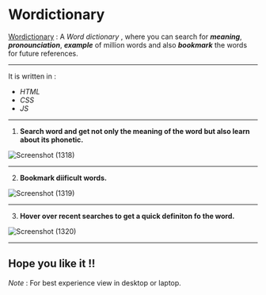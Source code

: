 # Wordictionary

[Wordictionary](https://yash-barjatya.github.io/Dictionary/ "Wordictionary: A word dictionary website") : A _Word dictionary_ , where you can search for ***meaning***, ***pronounciation***, ***example*** of million words and also ***bookmark*** the words for future references. 

- - - -

 It is written in :

*   _HTML_
*   _CSS_
*   _JS_
                                
- - - -
1. **Search word and get not only the  meaning of the word but also learn about its phonetic.**


![Screenshot (1318)](https://user-images.githubusercontent.com/82602080/136999293-05da6fd4-8f27-4a9b-83a6-b518341ec599.png)

- - - -
2. **Bookmark diificult words.**


![Screenshot (1319)](https://user-images.githubusercontent.com/82602080/137000102-39d25ff9-fe0b-485c-9c34-4595ef2d1f31.png)

- - - -
3. **Hover over recent searches to get a quick definiton fo the word.**


![Screenshot (1320)](https://user-images.githubusercontent.com/82602080/137000446-026f5ae9-0e7a-4822-8c0e-69d2e810c02a.png)

- - - -
## Hope you like it !!

_Note_ : For best experience view in desktop or laptop.
